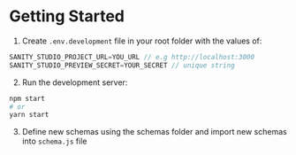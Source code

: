 # Getting Started

1. Create `.env.development` file in your root folder with the values of:

```javascript
SANITY_STUDIO_PROJECT_URL=YOU_URL // e.g http://localhost:3000
SANITY_STUDIO_PREVIEW_SECRET=YOUR_SECRET // unique string
```
2. Run the development server:

```bash
npm start
# or
yarn start
```

3. Define new schemas using the schemas folder and import new schemas into `schema.js` file
